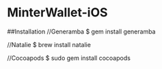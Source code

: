 # MinterWallet-iOS

##Installation
//Generamba
$ gem install generamba

//Natalie
$ brew install natalie

//Cocoapods
$ sudo gem install cocoapods
